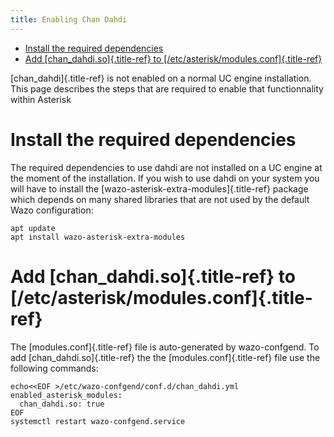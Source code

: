 ```yaml
---
title: Enabling Chan Dahdi
---
```


-   [Install the required
    dependencies](#install-the-required-dependencies)
-   [Add [chan\_dahdi.so]{.title-ref} to
    [/etc/asterisk/modules.conf]{.title-ref}](#add-chan_dahdi.so-to-etcasteriskmodules.conf)

[chan\_dahdi]{.title-ref} is not enabled on a normal UC engine
installation. This page describes the steps that are required to enable
that functionnality within Asterisk

Install the required dependencies
=================================

The required dependencies to use dahdi are not installed on a UC engine
at the moment of the installation. If you wish to use dahdi on your
system you will have to install the
[wazo-asterisk-extra-modules]{.title-ref} package which depends on many
shared libraries that are not used by the default Wazo configuration:

    apt update
    apt install wazo-asterisk-extra-modules

Add [chan\_dahdi.so]{.title-ref} to [/etc/asterisk/modules.conf]{.title-ref}
============================================================================

The [modules.conf]{.title-ref} file is auto-generated by wazo-confgend.
To add [chan\_dahdi.so]{.title-ref} the the [modules.conf]{.title-ref}
file use the following commands:

    echo<<EOF >/etc/wazo-confgend/conf.d/chan_dahdi.yml
    enabled_asterisk_modules:
      chan_dahdi.so: true
    EOF
    systemctl restart wazo-confgend.service
